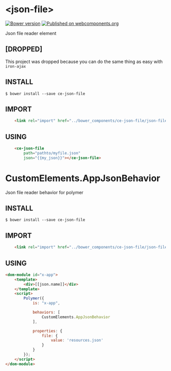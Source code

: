 # \<json-file\>

[![Bower version](https://badge.fury.io/bo/ce-json-file.svg)](https://badge.fury.io/bo/ce-json-file)
[![Published on webcomponents.org](https://img.shields.io/badge/webcomponents.org-published-blue.svg)](https://www.webcomponents.org/element/seijihirao/ce-json-file)

Json file reader element

## [DROPPED]

This project was dropped because you can do the same thing as easy with `iron-ajax`

## INSTALL

```
$ bower install --save ce-json-file
```

## IMPORT

```HTML
    <link rel="import" href="../bower_components/ce-json-file/json-file.html">
```

## USING

```HTML
    <ce-json-file
        path="pathto/myfile.json"
        json="{{my_json}}"></ce-json-file>
```

# CustomElements.AppJsonBehavior

Json file reader behavior for polymer

## INSTALL

```
$ bower install --save ce-json-file
```

## IMPORT

```HTML
    <link rel="import" href="../bower_components/ce-json-file/json-file-behavior.html">
```

## USING

```HTML
<dom-module id="x-app">
    <template>
        <div>[[json.name]]</div>
    </template>
    <script>
        Polymer({
            is: "x-app",

            behaviors: [
                CustomElements.AppJsonBehavior
            ],

            properties: {
                file: {
                    value: 'resources.json'
                }
            }
        });
    </script>
</dom-module>
```